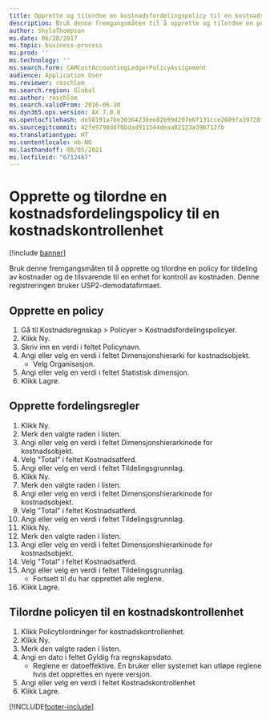 ```yaml
---
title: Opprette og tilordne en kostnadsfordelingspolicy til en kostnadskontrollenhet
description: Bruk denne fremgangsmåten til å opprette og tilordne en policy for tildeling av kostnader og de tilsvarende til en enhet for kontroll av kostnaden.
author: ShylaThompson
ms.date: 06/28/2017
ms.topic: business-process
ms.prod: ''
ms.technology: ''
ms.search.form: CAMCostAccountingLedgerPolicyAssignment
audience: Application User
ms.reviewer: roschlom
ms.search.region: Global
ms.author: roschlom
ms.search.validFrom: 2016-06-30
ms.dyn365.ops.version: AX 7.0.0
ms.openlocfilehash: de50191a7be30364236ee82b99d207e6f131cce26097a39728fea25e3ef7df9d
ms.sourcegitcommit: 42fe9790ddf0bdad911544deaa82123a396712fb
ms.translationtype: HT
ms.contentlocale: nb-NO
ms.lasthandoff: 08/05/2021
ms.locfileid: "6712467"
---
```

# <a name="create-and-assign-a-cost-allocation-policy-to-a-cost-control-unit"></a>Opprette og tilordne en kostnadsfordelingspolicy til en kostnadskontrollenhet

[!include [banner](../../includes/banner.md)]

Bruk denne fremgangsmåten til å opprette og tilordne en policy for tildeling av kostnader og de tilsvarende til en enhet for kontroll av kostnaden. Denne registreringen bruker USP2-demodatafirmaet.


## <a name="create-a-policy"></a>Opprette en policy
1. Gå til Kostnadsregnskap > Policyer > Kostnadsfordelingspolicyer.
2. Klikk Ny.
3. Skriv inn en verdi i feltet Policynavn.
4. Angi eller velg en verdi i feltet Dimensjonshierarki for kostnadsobjekt.
    * Velg Organisasjon.  
5. Angi eller velg en verdi i feltet Statistisk dimensjon.
6. Klikk Lagre.

## <a name="create-allocation-rules"></a>Opprette fordelingsregler
1. Klikk Ny.
2. Merk den valgte raden i listen.
3. Angi eller velg en verdi i feltet Dimensjonshierarkinode for kostnadsobjekt.
4. Velg "Total" i feltet Kostnadsatferd.
5. Angi eller velg en verdi i feltet Tildelingsgrunnlag.
6. Klikk Ny.
7. Merk den valgte raden i listen.
8. Angi eller velg en verdi i feltet Dimensjonshierarkinode for kostnadsobjekt.
9. Velg "Total" i feltet Kostnadsatferd.
10. Angi eller velg en verdi i feltet Tildelingsgrunnlag.
11. Klikk Ny.
12. Merk den valgte raden i listen.
13. Angi eller velg en verdi i feltet Dimensjonshierarkinode for kostnadsobjekt.
14. Velg "Total" i feltet Kostnadsatferd.
15. Angi eller velg en verdi i feltet Tildelingsgrunnlag.
    * Fortsett til du har opprettet alle reglene.  
16. Klikk Lagre.

## <a name="assign-the-policy-to-a-cost-control-unit"></a>Tilordne policyen til en kostnadskontrollenhet
1. Klikk Policytilordninger for kostnadskontrollenhet.
2. Klikk Ny.
3. Merk den valgte raden i listen.
4. Angi en dato i feltet Gyldig fra regnskapsdato.
    * Reglene er datoeffektive. En bruker eller systemet kan utløpe reglene hvis det opprettes en nyere versjon.  
5. Angi eller velg en verdi i feltet Kostnadskontrollenhet
6. Klikk Lagre.



[!INCLUDE[footer-include](../../../includes/footer-banner.md)]